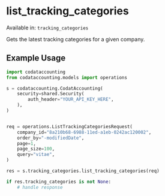 # list_tracking_categories
Available in: `tracking_categories`

Gets the latest tracking categories for a given company.

## Example Usage
```python
import codataccounting
from codataccounting.models import operations

s = codataccounting.CodatAccounting(
    security=shared.Security(
        auth_header="YOUR_API_KEY_HERE",
    ),
)


req = operations.ListTrackingCategoriesRequest(
    company_id="8a210b68-6988-11ed-a1eb-0242ac120002",
    order_by="-modifiedDate",
    page=1,
    page_size=100,
    query="vitae",
)

res = s.tracking_categories.list_tracking_categories(req)

if res.tracking_categories is not None:
    # handle response
```